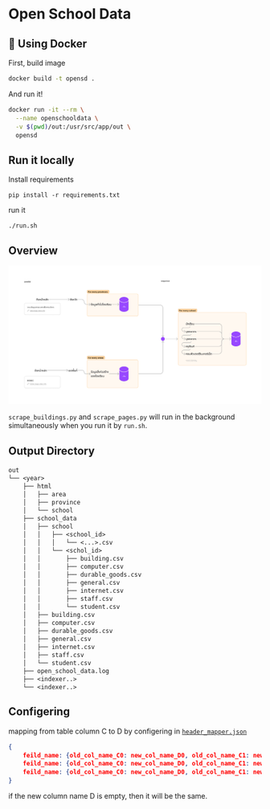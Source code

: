 # Open School Data

## 🐳 Using Docker

First, build image

```sh
docker build -t opensd .
```

And run it!

```sh
docker run -it --rm \
  --name openschooldata \
  -v $(pwd)/out:/usr/src/app/out \
  opensd
```

## Run it locally

Install requirements

```
pip install -r requirements.txt
```

run it

```
./run.sh
```

## Overview

![](/imgs/overview.png)

`scrape_buildings.py` and `scrape_pages.py` will run in the background simultaneously when you run it by `run.sh`.

## Output Directory

```
out
└── <year>
    ├── html
    │   ├── area
    │   ├── province
    │   └── school
    ├── school_data
    │   ├── school
    │   │   ├── <school_id>
    │   │   │   └── <...>.csv
    │   │   └── <schol_id>
    │   │       ├── building.csv
    │   │       ├── computer.csv
    │   │       ├── durable_goods.csv
    │   │       ├── general.csv
    │   │       ├── internet.csv
    │   │       ├── staff.csv
    │   │       └── student.csv
    │   ├── building.csv
    │   ├── computer.csv
    │   ├── durable_goods.csv
    │   ├── general.csv
    │   ├── internet.csv
    │   ├── staff.csv
    │   └── student.csv
    ├── open_school_data.log
    ├── <indexer..>
    └── <indexer..>
```

## Configering

mapping from table column C to D by configering in [`header_mapper.json`](header_mapper.json)

```json
{
    feild_name: {old_col_name_C0: new_col_name_D0, old_col_name_C1: new_col_name_D1, ...},
    feild_name: {old_col_name_C0: new_col_name_D0, old_col_name_C1: new_col_name_D1, ...},
    feild_name: {old_col_name_C0: new_col_name_D0, old_col_name_C1: new_col_name_D1, ...},
}
```
if the new column name D is empty, then it will be the same.